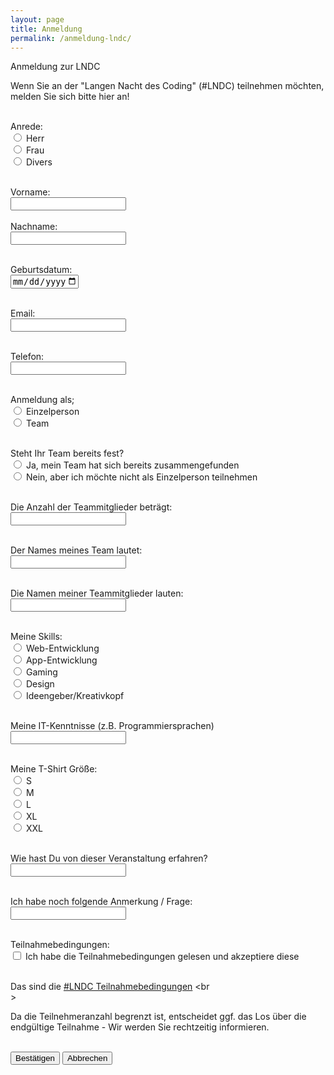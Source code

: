 ```yaml
---
layout: page
title: Anmeldung
permalink: /anmeldung-lndc/
---
```


<form>
Anmeldung zur LNDC 


Wenn Sie an der "Langen Nacht des Coding" (#LNDC) teilnehmen möchten, melden Sie sich bitte hier an! <br>
<br>

Anrede: <br> 
    <input type="radio" name="Anrede" value="h"> <label for="a1">Herr</label> <br>
    <input type="radio" name="Anrede" value="f"> <label for="a2">Frau</label> <br>
    <input type="radio" name="Anrede" value="d"> <label for="a3">Divers</label> <br>
<br>

Vorname: <br> 
    <input type="text" name="Vorname" maxlength="15" id="vn"> <br> <br>
Nachname: <br>
    <input type="text" name="Nachname" maxlength="15" id="nn"> <br> <br>

Geburtsdatum: <br>
    <input type="date" id="gb" name="Geburtsdatum" value="" min="1950-01-01" max="2020-12-31"> <br> <br>

Email: <br>
    <input type="email" id="em" name="Email"> <br> <br>

Telefon: <br>
    <input type="text" id="tn" name="Telefonnummer" pattern="[0-9]{13,15}"> <br><br>

Anmeldung als; <br>
    <input type="radio" name="Anzahl" value="ezp" > <label for="an1">Einzelperson</label> <br>
    <input type="radio" name="Anzahl" value="t" > <label for="an2">Team</label> <br> <br>

Steht Ihr Team bereits fest? <br>
    <input type="radio" name="Team-fest" value="ja" > <label for="tf1">Ja, mein Team hat sich bereits zusammengefunden</label> <br>
    <input type="radio" name="Team-fest" value="nein" > <label for="tf2">Nein, aber ich möchte nicht als Einzelperson teilnehmen</label> <br> <br>

Die Anzahl der Teammitglieder beträgt: <br>
    <input type="text" id="tm" name="Teammitglieder" pattern="[0-9]{1,2}"> <br> <br>

Der Names meines Team lautet: <br>
    <input type="text" name="Teamname" maxlength="20" id="Tn"> <br> <br>

Die Namen meiner Teammitglieder lauten: <br>
    <input type="text" name="Teammitglieder" maxlength="100" id="Tm"> <br> <br>

Meine Skills: <br>
    <input type="radio" name="Skills" value="we" > <label for="s1">Web-Entwicklung</label> <br>
    <input type="radio" name="Skills" value="ae" > <label for="s2">App-Entwicklung</label> <br>
    <input type="radio" name="Skills" value="ga" > <label for="s3">Gaming</label> <br>
    <input type="radio" name="Skills" value="de" > <label for="s4">Design</label> <br>
    <input type="radio" name="Skills" value="ig" > <label for="s5">Ideengeber/Kreativkopf</label> <br> <br>
 
Meine IT-Kenntnisse (z.B. Programmiersprachen) <br>
    <input type="text" name="IT-Kenntnisse" maxlength="100" id="ITK"> <br> <br>

Meine T-Shirt Größe: <br>
    <input type="radio" name="Tshirt" value="s" > <label for="g1">S</label> <br>
    <input type="radio" name="Tshirt" value="m" > <label for="g2">M</label> <br>
    <input type="radio" name="Tshirt" value="l" > <label for="g3">L</label> <br>
    <input type="radio" name="Tshirt" value="xl" > <label for="g4">XL</label> <br>
    <input type="radio" name="Tshirt" value="xxl" > <label for="g5">XXL</label> <br> <br>
 
Wie hast Du von dieser Veranstaltung erfahren? <br>
    <input type="text" name="Gesehen" maxlength="50" id="gs"> <br> <br>

Ich habe noch folgende Anmerkung / Frage: <br>
    <input type="text" name="Frage" maxlength="100" id="f"> <br> <br>

Teilnahmebedingungen: <br>
    <input type="checkbox" name="Teilanhmebedingungen" value="y" id="tn"> <label for="tn">Ich habe die Teilnahmebedingungen gelesen und akzeptiere diese</label> <br> <br>

Das sind die <a href="https://pppohl.github.io/Teilnahmebedingungen/">#LNDC Teilnahmebedingungen</a> <br
<br>>

Da die Teilnehmeranzahl begrenzt ist, entscheidet ggf. das Los über die endgültige Teilnahme - Wir werden Sie rechtzeitig informieren. <br>
<br>

<input type="submit" value="Bestätigen">
<input type="reset" value="Abbrechen">

</form>